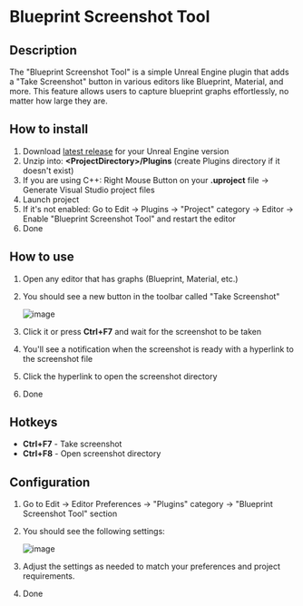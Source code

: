 # Blueprint Screenshot Tool

## Description
The "Blueprint Screenshot Tool" is a simple Unreal Engine plugin that adds a "Take Screenshot" button in various editors like Blueprint, Material, and more. This feature allows users to capture blueprint graphs effortlessly, no matter how large they are.

## How to install
1. Download [latest release](https://github.com/Gradess2019/BlueprintScreenshotTool/releases/latest) for your Unreal Engine version
2. Unzip into: **\<ProjectDirectory\>/Plugins** (create Plugins directory if it doesn't exist)
3. If you are using C++: Right Mouse Button on your **.uproject** file -> Generate Visual Studio project files
4. Launch project
5. If it's not enabled: Go to Edit -> Plugins -> "Project" category -> Editor -> Enable "Blueprint Screenshot Tool" and restart the editor
7. Done

## How to use
1. Open any editor that has graphs (Blueprint, Material, etc.)
2. You should see a new button in the toolbar called "Take Screenshot"

    ![image](https://github.com/Gradess2019/BlueprintScreenshotTool/assets/38568823/fb60bc48-339b-42cc-99a7-4d56810e5603)

3. Click it or press **Ctrl+F7** and wait for the screenshot to be taken
4. You'll see a notification when the screenshot is ready with a hyperlink to the screenshot file
5. Click the hyperlink to open the screenshot directory
6. Done

## Hotkeys
* **Ctrl+F7** - Take screenshot
* **Ctrl+F8** - Open screenshot directory

## Configuration
1. Go to Edit -> Editor Preferences -> "Plugins" category -> "Blueprint Screenshot Tool" section
2. You should see the following settings:

    ![image](https://github.com/Gradess2019/BlueprintScreenshotTool/assets/38568823/d9bbbfec-7c80-4094-8902-2d8cf239080b)

3. Adjust the settings as needed to match your preferences and project requirements.
4. Done